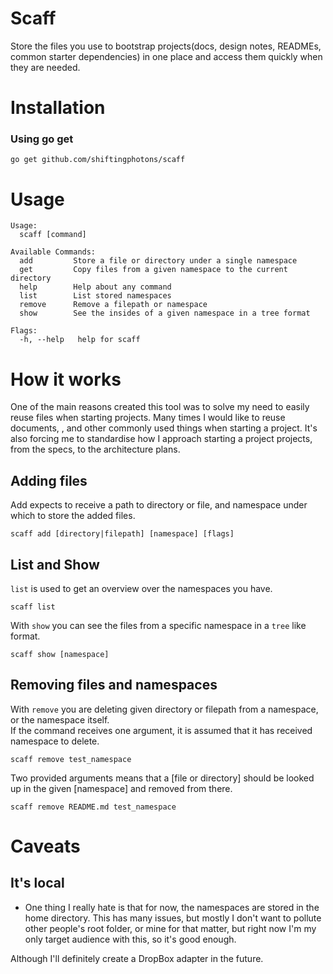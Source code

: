 # Scaff
Store the files you use to bootstrap projects(docs, design notes, READMEs, common starter dependencies) in one place and access them quickly when they are needed.

# Installation
### Using go get

```
go get github.com/shiftingphotons/scaff
```

# Usage

```
Usage:
  scaff [command]

Available Commands:
  add         Store a file or directory under a single namespace
  get         Copy files from a given namespace to the current directory
  help        Help about any command
  list        List stored namespaces
  remove      Remove a filepath or namespace
  show        See the insides of a given namespace in a tree format

Flags:
  -h, --help   help for scaff
  ```
  
# How it works
One of the main reasons created this tool was to solve my need to easily reuse files when starting projects. Many times I would like to reuse documents, , and other commonly used things when starting a project. It's also forcing me to standardise how I approach starting a project projects, from the specs, to the architecture plans.

## Adding files
Add expects to receive a path to directory or file, and namespace under which to store the added files.  
```
scaff add [directory|filepath] [namespace] [flags]
```

## List and Show  
`list` is used to get an overview over the namespaces you have.  
```
scaff list
```

With `show` you can see the files from a specific namespace in a `tree` like format.  
```
scaff show [namespace]
```


## Removing files and namespaces
With `remove` you are deleting given directory or filepath from a namespace, or the namespace itself.  
If the command receives one argument, it is assumed that it has received namespace to delete.  
```
scaff remove test_namespace
```

Two provided arguments means that a [file or directory] should be looked up in the given [namespace] and removed from there.  
```
scaff remove README.md test_namespace
```

# Caveats
## It's local
- One thing I really hate is that for now, the namespaces are stored in the home directory. This has many issues, but mostly I don't want to pollute other people's root folder, or mine for that matter, but right now I'm my only target audience with this, so it's good enough.

Although I'll definitely create a DropBox adapter in the future.
